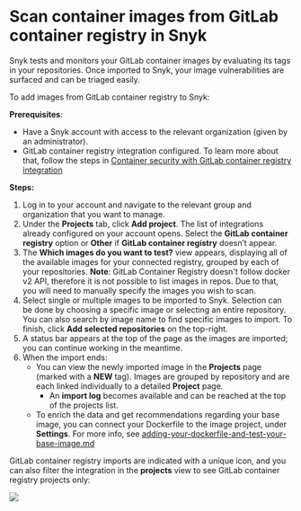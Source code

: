 # Scan container images from GitLab container registry in Snyk

Snyk tests and monitors your GitLab container images by evaluating its tags in your repositories. Once imported to Snyk, your image vulnerabilities are surfaced and can be triaged easily.

To add images from GitLab container registry to Snyk:

**Prerequisites**:

* Have a Snyk account with access to the relevant organization (given by an administrator).
* GitLab container registry integration configured. To learn more about that, follow the steps in [Container security with GitLab container registry integration](https://docs.snyk.io/snyk-container/image-scanning-library/gitlab-container-registry-image-scanning/container-security-with-gitlab-container-registry-integration)

**Steps:**

1. Log in to your account and navigate to the relevant group and organization that you want to manage.
2. Under the **Projects** tab, click **Add project**. The list of integrations already configured on your account opens. Select the **GitLab container registry** option or **Other** if **GitLab container registry** doesn’t appear.
3. The **Which images do you want to test?** view appears, displaying all of the available images for your connected registry, grouped by each of your repositories. **Note**: GitLab Container Registry doesn't follow docker v2 API, therefore it is not possible to list images in repos. Due to that, you will need to manually specify the images you wish to scan.
4. Select single or multiple images to be imported to Snyk. Selection can be done by choosing a specific image or selecting an entire repository. You can also search by image name to find specific images to import. To finish, click **Add selected repositories** on the top-right.
5. A status bar appears at the top of the page as the images are imported; you can continue working in the meantime.
6. When the import ends:
   * You can view the newly imported image in the **Projects** page (marked with a **NEW** tag). Images are grouped by repository and are each linked individually to a detailed **Project** page.
     * An **import log** becomes available and can be reached at the top of the projects list.
   * To enrich the data and get recommendations regarding your base image, you can connect your Dockerfile to the image project, under **Settings**. For more info, see [adding-your-dockerfile-and-test-your-base-image.md](../../scan-your-dockerfile/adding-your-dockerfile-and-test-your-base-image.md "mention")

GitLab container registry imports are indicated with a unique icon, and you can also filter the integration in the **projects** view to see GitLab container registry projects only:

![](../../../.gitbook/assets/mceclip0-14-.png)

